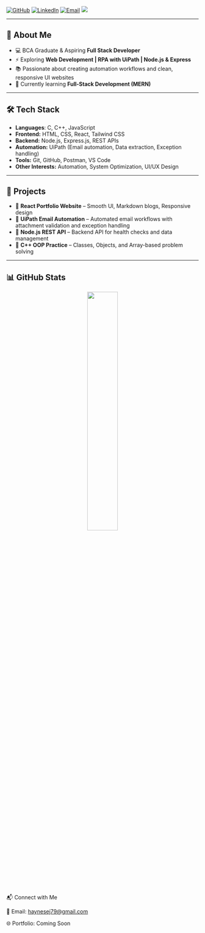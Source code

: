 [![GitHub](https://img.shields.io/badge/GitHub-000?logo=github&logoColor=fff)](https://github.com/Haynes79)
[![LinkedIn](https://img.shields.io/badge/LinkedIn-0A66C2?logo=linkedin&logoColor=fff)](https://www.linkedin.com/in/haynes-e-j)
[![Email](https://img.shields.io/badge/Email-D14836?logo=gmail&logoColor=fff)](mailto:haynesej79@gmail.com)
<a href="https://www.instagram.com/me.haynes/" target="_blank">
  <img src="https://img.shields.io/badge/Instagram-E4405F?logo=instagram&logoColor=fff" />
</a>

---

## 🚀 About Me

- 💻 BCA Graduate & Aspiring **Full Stack Developer**  
- ⚡ Exploring **Web Development | RPA with UiPath | Node.js & Express**  
- 📚 Passionate about creating automation workflows and clean, responsive UI websites  
- 🌱 Currently learning **Full-Stack Development (MERN)**  

---

## 🛠️ Tech Stack

- **Languages**: C, C++, JavaScript  
- **Frontend:** HTML, CSS, React, Tailwind CSS  
- **Backend:** Node.js, Express.js, REST APIs  
- **Automation:** UiPath (Email automation, Data extraction, Exception handling)  
- **Tools:** Git, GitHub, Postman, VS Code  
- **Other Interests:** Automation, System Optimization, UI/UX Design  

---

## 🚀 Projects

- 🔹 **React Portfolio Website** – Smooth UI, Markdown blogs, Responsive design  
- 🔹 **UiPath Email Automation** – Automated email workflows with attachment validation and exception handling  
- 🔹 **Node.js REST API** – Backend API for health checks and data management  
- 🔹 **C++ OOP Practice** – Classes, Objects, and Array-based problem solving  

---

## 📊 GitHub Stats
 </p> <p align="center"> <img width="40%" src="https://github-readme-stats.vercel.app/api/top-langs/?username=Haynes79&layout=compact&theme=radical" /> </p>
📬 Connect with Me

📧 Email: haynesej79@gmail.com

🌐 Portfolio: Coming Soon
